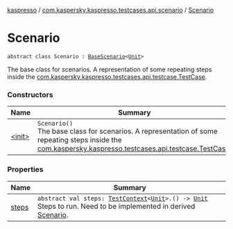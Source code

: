 [kaspresso](../../index.md) / [com.kaspersky.kaspresso.testcases.api.scenario](../index.md) / [Scenario](./index.md)

# Scenario

`abstract class Scenario : `[`BaseScenario`](../-base-scenario/index.md)`<`[`Unit`](https://kotlinlang.org/api/latest/jvm/stdlib/kotlin/-unit/index.html)`>`

The base class for scenarios. A representation of some repeating steps inside the
[com.kaspersky.kaspresso.testcases.api.testcase.TestCase](../../com.kaspersky.kaspresso.testcases.api.testcase/-test-case/index.md).

### Constructors

| Name | Summary |
|---|---|
| [&lt;init&gt;](-init-.md) | `Scenario()`<br>The base class for scenarios. A representation of some repeating steps inside the [com.kaspersky.kaspresso.testcases.api.testcase.TestCase](../../com.kaspersky.kaspresso.testcases.api.testcase/-test-case/index.md). |

### Properties

| Name | Summary |
|---|---|
| [steps](steps.md) | `abstract val steps: `[`TestContext`](../../com.kaspersky.kaspresso.testcases.core.testcontext/-test-context/index.md)`<`[`Unit`](https://kotlinlang.org/api/latest/jvm/stdlib/kotlin/-unit/index.html)`>.() -> `[`Unit`](https://kotlinlang.org/api/latest/jvm/stdlib/kotlin/-unit/index.html)<br>Steps to run. Need to be implemented in derived [Scenario](./index.md). |
